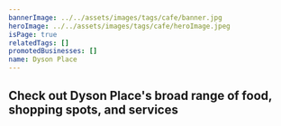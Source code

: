 ```yaml
---
bannerImage: ../../assets/images/tags/cafe/banner.jpg
heroImage: ../../assets/images/tags/cafe/heroImage.jpeg
isPage: true
relatedTags: []
promotedBusinesses: []
name: Dyson Place
---
```


## Check out Dyson Place's broad range of food, shopping spots, and services

